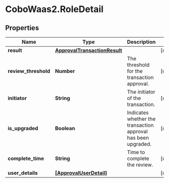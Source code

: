 # CoboWaas2.RoleDetail

## Properties

Name | Type | Description | Notes
------------ | ------------- | ------------- | -------------
**result** | [**ApprovalTransactionResult**](ApprovalTransactionResult.md) |  | [optional] 
**review_threshold** | **Number** | The threshold for the transaction approval. | [optional] 
**initiator** | **String** | The initiator of the transaction. | [optional] 
**is_upgraded** | **Boolean** | Indicates whether the transaction approval has been upgraded. | [optional] 
**complete_time** | **String** | Time to complete the review. | [optional] 
**user_details** | [**[ApprovalUserDetail]**](ApprovalUserDetail.md) |  | [optional] 


